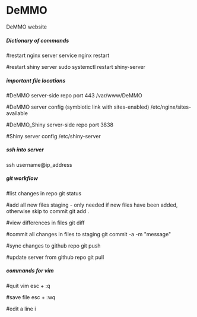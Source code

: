 # DeMMO
DeMMO website

##### Dictionary of commands #####

#restart nginx server
service nginx restart

#restart shiny server
sudo systemctl restart shiny-server


##### important file locations #####

#DeMMO server-side repo port 443
/var/www/DeMMO

#DeMMO server config (symbiotic link with sites-enabled)
/etc/nginx/sites-available

#DeMMO_Shiny server-side repo port 3838

#Shiny server config
/etc/shiny-server


##### ssh into server #####
ssh username@ip_address

##### git workflow #####

#list changes in repo
git status

#add all new files staging - only needed if new files have been added, otherwise skip to commit
git add .

#view differences in files
git diff 

#commit all changes in files to staging
git commit -a -m "message"

#sync changes to github repo
git push

#update server from github repo
git pull 


##### commands for vim #####

#quit vim
esc + :q

#save file
esc + :wq

#edit a line 
i 
